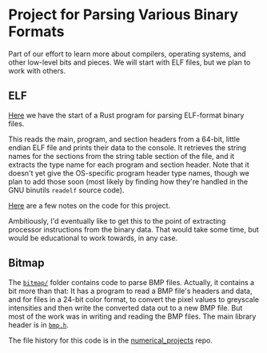 # Project for Parsing Various Binary Formats

Part of our effort to learn more about compilers, operating systems,
and other low-level bits and pieces.
We will start with ELF files, but we plan to work with others.

## ELF

[Here](elf/src/main.rs) we have the start of a Rust program for parsing
ELF-format binary files.

This reads the main, program, and section headers from a 64-bit, little
endian ELF file and prints their data to the console. It retrieves the
string names for the sections from the string table section of the file,
and it extracts the type name for each program and section header. Note
that it doesn't yet give the OS-specific program header type names,
though we plan to add those soon (most likely by finding how they're
handled in the GNU binutils `readelf` source code).

[Here](./elf/src/README.md) are a few notes
on the code for this project.

Ambitiously, I'd eventually like to get this to the point of extracting
processor instructions from the binary data. That would take
some time, but would be educational to work towards, in any case.

## Bitmap

The [`bitmap/`](bitmap/) folder contains code to parse BMP files. Actually,
it contains a bit more than that: It has a program to read a BMP file's
headers and data, and for files in a 24-bit color format, to convert
the pixel values to greyscale intensities and then write the converted
data out to a new BMP file. But most of the work was in writing and reading
the BMP files. The main library header is in [`bmp.h`](bitmap/bmp.h).

The file history for this code is in the
[numerical_projects](https://github.com/seansovine/numerical_projects) repo.
